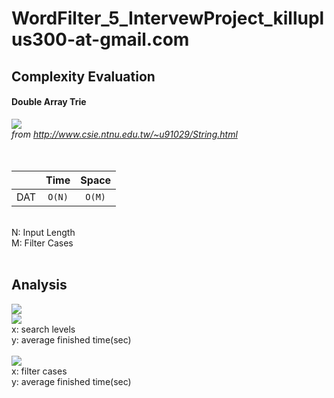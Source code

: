 # WordFilter_5_IntervewProject_killuplus300-at-gmail.com

## Complexity Evaluation ##

#### Double Array Trie ####
![](http://www.csie.ntnu.edu.tw/~u91029/Trie5.png) <br/>
*from http://www.csie.ntnu.edu.tw/~u91029/String.html*
<br/>
<br/>
<br/>

|               |Time             |Space          |
| ------------- |:---------------:|:-------------:|
| DAT           | `O(N)`          |`O(M)`         |

<br/>
N: Input Length<br/>
M: Filter Cases<br/>
<br/>

## Analysis ##

![](https://i.imgur.com/erzR1Ie.png) <br/>
![](https://i.imgur.com/05tHgse.png) <br/>
x: search levels<br/>
y: average finished time(sec)<br/>
<br/>
![](https://i.imgur.com/SDS2pz1.png) <br/>
x: filter cases<br/>
y: average finished time(sec)<br/>
